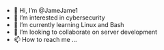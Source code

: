 - 👋 Hi, I’m @JameJame1
- 👀 I’m interested in cybersecurity
- 🌱 I’m currently learning Linux and Bash
- 💞️ I’m looking to collaborate on server development
- 📫 How to reach me ...

<!---
JameJame1/JameJame1 is a ✨ special ✨ repository because its `README.md` (this file) appears on your GitHub profile.
You can click the Preview link to take a look at your changes.
--->
